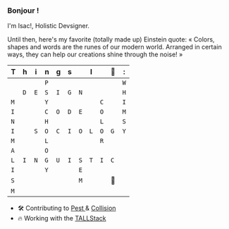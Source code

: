 ### Bonjour !

I'm Isac!, Holistic Devsigner.

Until then, here's my favorite (totally made up) Einstein quote:
« Colors, shapes and words are the runes of our modern world. Arranged in certain ways, they can help our creations shine through the noise! »

|T|h|i|n|g|s||I||💚|:|
| - | - | - | - | - | - | - | - | - | - | - |
| | | |`P`| | | | | | |`W`|
| |`D`|`E`|`S`|`I`|`G`|`N`| | | |`H`|
|`M`| | |`Y`| | | | |`C`| |`I`|
|`I`| | |`C`|`O`|`D`|`E`| |`O`| |`M`|
|`N`| | |`H`| | | | |`L`| |`S`|
|`I`| |`S`|`O`|`C`|`I`|`O`|`L`|`O`|`G`|`Y`|
|`M`| | |`L`| | | | |`R`| | |
|`A`| | |`O`| | | | | | | |
|`L`|`I`|`N`|`G`|`U`|`I`|`S`|`T`|`I`|`C`| |
|`I`| | |`Y`| | |`E`| | | | |
|`S`| | | | | |`M`| | | 📸 | |
|`M`| | | | | | | | | | |

- 🛠 Contributing to [ Pest ](https://github.com/pestphp/pest) & [ Collision ](https://github.com/nunomaduro/collision)
- 🔥 Working with the [ TALLStack ](https://tallstack.dev/)
